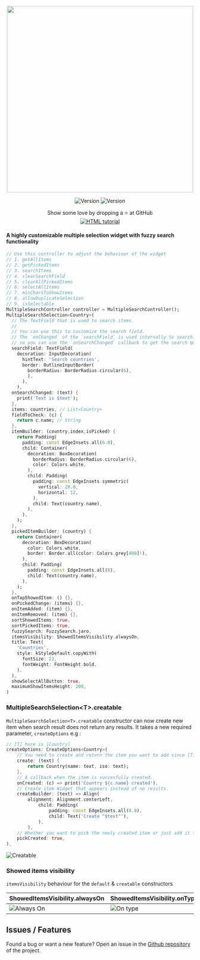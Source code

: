 <p align="center">
<img src='https://i.imgur.com/3dHOaoF.gif' width=500>
</p>
<p align="center">
 <img src="https://img.shields.io/pub/v/multiple_search_selection?color=637d0d&style=for-the-badge&logo=flutter" alt="Version" /> <img src="https://img.shields.io/github/languages/code-size/esentis/multiple_search_selection?color=637d0d&style=for-the-badge&label=size" alt="Version" />
</br>
</p>
<p align="center">
Show some love by dropping a ⭐ at GitHub </br>
<a href="https://github.com/esentis/multiple_search_selection/stargazers"><img src="https://img.shields.io/github/stars/esentis/multiple_search_selection?style=for-the-badge&logo=github&color=637d0d" alt="HTML tutorial"></a>

#### A highly customizable multiple selection widget with fuzzy search functionality

```dart
// Use this controller to adjust the behaviour of the widget
// 1. getAllItems
// 2. getPickedItems
// 3. searchItems
// 4. clearSearchField
// 5. clearAllPickedItems
// 6. selectAllItems
// 7. minCharsToShowItems
// 8. allowDuplicateSelection
// 9. isSelectable
MultipleSearchController controller = MultipleSearchController();
MultipleSearchSelection<Country>(
  // The TextField that is used to search items.
  //
  // You can use this to customize the search field.
  // The `onChanged` of the `searchField` is used internally to search items,
  // so you can use the `onSearchChanged` callback to get the search query.
  searchField: TextField(
    decoration: InputDecoration(
      hintText: 'Search countries',
      border: OutlineInputBorder(
        borderRadius: BorderRadius.circular(6),
        ),
      ),
    ),
  onSearchChanged: (text) {
    print('Text is $text');
  },
  items: countries, // List<Country>
  fieldToCheck: (c) {
    return c.name; // String
  },
  itemBuilder: (country,index,isPicked) {
    return Padding(
      padding: const EdgeInsets.all(6.0),
      child: Container(
        decoration: BoxDecoration(
          borderRadius: BorderRadius.circular(6),
          color: Colors.white,
        ),
        child: Padding(
          padding: const EdgeInsets.symmetric(
            vertical: 20.0,
            horizontal: 12,
          ),
          child: Text(country.name),
        ),
      ),
    );
  },
  pickedItemBuilder: (country) {
    return Container(
      decoration: BoxDecoration(
        color: Colors.white,
        border: Border.all(color: Colors.grey[400]!),
      ),
      child: Padding(
        padding: const EdgeInsets.all(8),
        child: Text(country.name),
      ),
    );
  },
  onTapShowedItem: () {},
  onPickedChange: (items) {},
  onItemAdded: (item) {},
  onItemRemoved: (item) {},
  sortShowedItems: true,
  sortPickedItems: true,
  fuzzySearch: FuzzySearch.jaro,
  itemsVisibility: ShowedItemsVisibility.alwaysOn,
  title: Text(
    'Countries',
    style: kStyleDefault.copyWith(
      fontSize: 22,
      fontWeight: FontWeight.bold,
    ),
  ),
  showSelectAllButton: true,
  maximumShowItemsHeight: 200,
)
```

### MultipleSearchSelection\<T>.creatable

`MultipleSearchSelection<T>.creatable` constructor can now create new item when search result does not return any results. It takes a new required parameter, `createOptions` e.g :

```dart
// [T] here is [Country]
createOptions: CreateOptions<Country>(
    // You need to create and return the item you want to add since [T] is not always [String].
    create: (text) {
        return Country(name: text, iso: text);
    },
    // A callback when the item is succesfully created.
    onCreated: (c) => print('Country ${c.name} created'),
    // Create item Widget that appears instead of no results.
    createBuilder: (text) => Align(
        alignment: Alignment.centerLeft,
            child: Padding(
                padding: const EdgeInsets.all(8.0),
                child: Text('Create "$text"'),
            ),
        ),
    // Whether you want to pick the newly created item or just add it to your list. Defaults to false.
    pickCreated: true,
),
```

<img src="https://i.imgur.com/XVwxgXA.gif" title="Creatable" />

### Showed items visibility

`itemsVisibility` behaviour for the `default` & `creatable` constructors

| ShowedItemsVisibility.alwaysOn                            | ShowedItemsVisibility.onType                          | ShowedItemsVisibility.toggle                        |
| --------------------------------------------------------- | ----------------------------------------------------- | --------------------------------------------------- |
| ![Always On](https://i.imgur.com/UgJGDtq.gif "Always On") | ![On type](https://i.imgur.com/f15wDcz.gif "On type") | ![Toggle](https://i.imgur.com/tGKQVhl.gif "Toggle") |

## Issues / Features

Found a bug or want a new feature? Open an issue in the [Github repository](https://github.com/esentis/multiple_search_selection) of the project.
